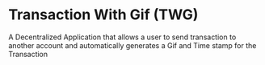 # Transaction With Gif (TWG)

A Decentralized Application that allows a user to send transaction to another account and automatically generates a Gif and Time stamp for the Transaction
